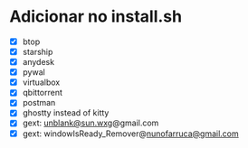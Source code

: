 # Adicionar no install.sh

- [x] btop
- [x] starship
- [x] anydesk
- [x] pywal
- [x] virtualbox
- [x] qbittorrent
- [x] postman
- [x] ghostty instead of kitty
- [x] gext: unblank@sun.wxg@gmail.com
- [x] gext: windowIsReady_Remover@nunofarruca@gmail.com
